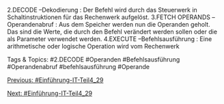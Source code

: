 2.DECODE –Dekodierung : Der Befehl wird durch das Steuerwerk in Schaltinstruktionen für das Rechenwerk 
aufgelöst.
3.FETCH OPERANDS –Operandenabruf : Aus dem Speicher werden nun die Operanden geholt. Das sind die 
Werte, die durch den Befehl verändert werden sollen oder die als Parameter verwendet werden.
4.EXECUTE –Befehlsausführung : Eine arithmetische oder logische Operation wird vom Rechenwerk 

   Tags & Topics:
   #2.DECODE
   #Operanden
   #Befehlsausführung
   #Operandenabruf
   #befehlsausführung
   #Operande

[Previous: #Einführung-IT-Teil4_29](Einführung-IT-Teil4_29.md)

[Next: #Einführung-IT-Teil4_29](Einführung-IT-Teil4_29.md)